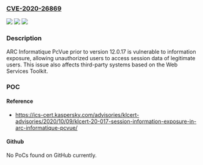 ### [CVE-2020-26869](https://cve.mitre.org/cgi-bin/cvename.cgi?name=CVE-2020-26869)
![](https://img.shields.io/static/v1?label=Product&message=PcVue&color=blue)
![](https://img.shields.io/static/v1?label=Version&message=%3C%3D%2012.0.17%20&color=brighgreen)
![](https://img.shields.io/static/v1?label=Vulnerability&message=CWE-200%3A%20Exposure%20of%20Sensitive%20Information%20to%20an%20Unauthorized%20Actor&color=brighgreen)

### Description

ARC Informatique PcVue prior to version 12.0.17 is vulnerable to information exposure, allowing unauthorized users to access session data of legitimate users. This issue also affects third-party systems based on the Web Services Toolkit.

### POC

#### Reference
- https://ics-cert.kaspersky.com/advisories/klcert-advisories/2020/10/09/klcert-20-017-session-information-exposure-in-arc-informatique-pcvue/

#### Github
No PoCs found on GitHub currently.

